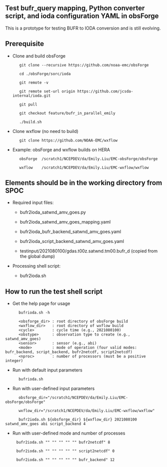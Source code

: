 ## Test bufr_query mapping, Python converter script, and ioda configuration YAML in obsForge
This is a prototype for testing BUFR to IODA conversion and is still evolving.

## Prerequisite
- Clone and build obsForge  

   ```       
      git clone --recursive https://github.com/noaa-emc/obsForge
   
      cd ./obsForge/sorc/ioda
   
      git remote -v
   
      git remote set-url origin https://github.com/jcsda-internal/ioda.git
   
      git pull
   
      git checkout feature/bufr_in_parallel_emily
   
      ./build.sh
   ```

- Clone wxflow (no need to build)

   ```
      git clone https://github.com/NOAA-EMC/wxflow 
   ```

- Example: obsForge and wxflow builds on HERA
   ```
      obsForge  /scratch1/NCEPDEV/da/Emily.Liu/EMC-obsForge/obsForge
        
      wxflow    /scratch1/NCEPDEV/da/Emily.Liu/EMC-wxflow/wxflow
   ```

## Elements should be in the working directory from SPOC
- Required input files:
  
   - bufr2ioda_satwnd_amv_goes.py
     
   - bufr2ioda_satwnd_amv_goes_mapping.yaml
     
   - bufr2ioda_bufr_backend_satwnd_amv_goes.yaml
     
   - bufr2ioda_script_backend_satwnd_amv_goes.yaml
     
   - testinput/2021080100/gdas.t00z.satwnd.tm00.bufr_d (copied from the global dump)

- Processing shell script:
   - bufr2ioda.sh 

## How to run the test shell script
- Get the help page for usage

```
      bufrioda.sh -h

      <obsforge_dir> : root directory of obsForge build
      <wxflow_dir>   : root directory of wxflow build
      <cycle>        : cycle time (e.g., 2021080100)
      <obstype>      : observation type to create (e.g., satwnd_amv_goes)
      <sensor>       : sensor (e.g., abi)
      <mode>         : mode of operation (four valid modes: bufr_backend, script_backend, bufr2netcdf, script2netcdf)
      <nproc>        : number of processors (must be a positive integer)
```

- Run with default input parameters 

```
      bufrioda.sh
```

- Run with user-defined input parameters 

```
      obsforge_dir="/scratch1/NCEPDEV/da/Emily.Liu/EMC-obsForge/obsForge"

      wxflow_dir="/scratch1/NCEPDEV/da/Emily.Liu/EMC-wxflow/wxflow"

      bufr2ioda.sh ${obsforge_dir} ${wxflow_dir} 2021080100 satwnd_amv_goes abi script_backend 4 
```

-  Run with user-defined mode and number of processes

```
     bufr2ioda.sh "" "" "" "" "" bufr2netcdf" 8 

     bufr2ioda.sh "" "" "" "" "" script2netcdf" 0 

     bufr2ioda.sh "" "" "" "" "" bufr_backend" 12 

```
